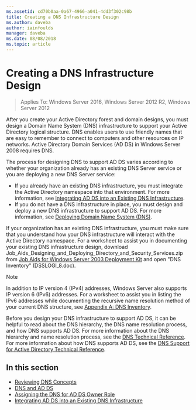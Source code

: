 ```yaml
---
ms.assetid: cd70b0aa-0a67-4966-a041-4dd3f302c98b
title: Creating a DNS Infrastructure Design
ms.author: daveba
author: iainfoulds
manager: daveba
ms.date: 08/08/2018
ms.topic: article
---
```


# Creating a DNS Infrastructure Design

> Applies To: Windows Server 2016, Windows Server 2012 R2, Windows Server 2012

After you create your Active Directory forest and domain designs, you must design a Domain Name System (DNS) infrastructure to support your Active Directory logical structure. DNS enables users to use friendly names that are easy to remember to connect to computers and other resources on IP networks. Active Directory Domain Services (AD DS) in  Windows Server 2008  requires DNS.

The process for designing DNS to support AD DS varies according to whether your organization already has an existing DNS Server service or you are deploying a new DNS Server service:

- If you already have an existing DNS infrastructure, you must integrate the Active Directory namespace into that environment. For more information, see [Integrating AD DS into an Existing DNS Infrastructure](../../ad-ds/plan/Integrating-AD-DS-into-an-Existing-DNS-Infrastructure.md).
- If you do not have a DNS infrastructure in place, you must design and deploy a new DNS infrastructure to support AD DS. For more information, see [Deploying Domain Name System (DNS)](/previous-versions/windows/it-pro/windows-server-2003/cc780661(v=ws.10)).

If your organization has an existing DNS infrastructure, you must make sure that you understand how your DNS infrastructure will interact with the Active Directory namespace. For a worksheet to assist you in documenting your existing DNS infrastructure design, download Job_Aids_Designing_and_Deploying_Directory_and_Security_Services.zip from [Job Aids for Windows Server 2003 Deployment Kit](https://microsoft.com/download/details.aspx?id=9608) and open "DNS Inventory" (DSSLOGI_8.doc).

> [!NOTE]
> In addition to IP version 4 (IPv4) addresses, Windows Server also supports IP version 6 (IPv6) addresses. For a worksheet to assist you in listing the IPv6 addresses while documenting the recursive name resolution method of your current DNS structure, see [Appendix A: DNS Inventory](../../ad-ds/plan/Appendix-A--DNS-Inventory.md).

Before you design your DNS infrastructure to support AD DS, it can be helpful to read about the DNS hierarchy, the DNS name resolution process, and how DNS supports AD DS. For more information about the DNS hierarchy and name resolution process, see the [DNS Technical Reference](/previous-versions/windows/it-pro/windows-server-2003/cc779926(v=ws.10)). For more information about how DNS supports AD DS, see the [DNS Support for Active Directory Technical Reference](/previous-versions/windows/it-pro/windows-server-2003/cc781627(v=ws.10)).

## In this section

- [Reviewing DNS Concepts](../../ad-ds/plan/Reviewing-DNS-Concepts.md)
- [DNS and AD DS](../../ad-ds/plan/DNS-and-AD-DS.md)
- [Assigning the DNS for AD DS Owner Role](../../ad-ds/deploy/Assigning-the-DNS-for-AD-DS-Owner-Role.md)
- [Integrating AD DS into an Existing DNS Infrastructure](../../ad-ds/plan/../../ad-ds/plan/Integrating-AD-DS-into-an-Existing-DNS-Infrastructure.md)
